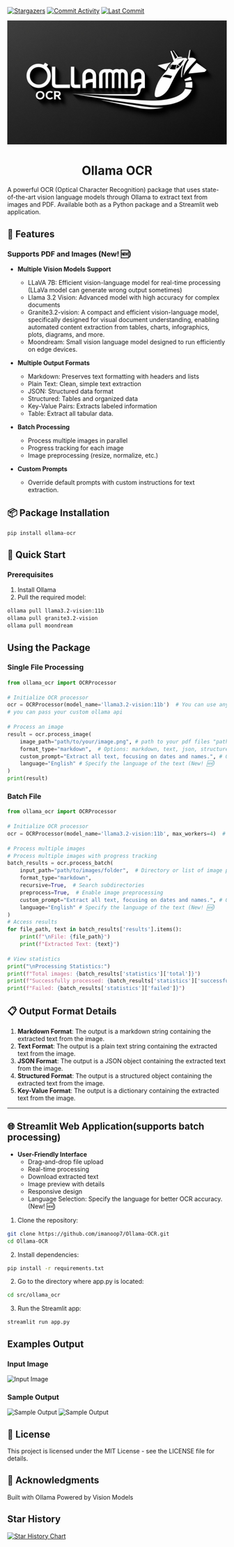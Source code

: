 <a href="https://github.com/imanoop7/Ollama-OCR"><img src="https://img.shields.io/github/stars/imanoop7/Ollama-OCR.svg?style=social&label=Star" alt="Stargazers"></a>
<a href="https://github.com/imanoop7/Ollama-OCR/graphs/commit-activity"><img src="https://img.shields.io/github/commit-activity/m/imanoop7/Ollama-OCR.svg" alt="Commit Activity"></a>
<a href="https://github.com/imanoop7/Ollama-OCR"><img src="https://img.shields.io/github/last-commit/imanoop7/Ollama-OCR.svg" alt="Last Commit"></a>

![Ollama OCR Logo](logo_file.jpg)

<h1 align="center">Ollama OCR</h1>

A powerful OCR (Optical Character Recognition) package that uses state-of-the-art vision language models through Ollama to extract text from images and PDF. Available both as a Python package and a Streamlit web application.

## 🌟 Features

### Supports PDF and Images (New! 🆕)

- **Multiple Vision Models Support**
  - LLaVA 7B: Efficient vision-language model for real-time processing (LLaVa model can generate wrong output sometimes)
  - Llama 3.2 Vision: Advanced model with high accuracy for complex documents
  - Granite3.2-vision: A compact and efficient vision-language model, specifically designed for visual document understanding, enabling automated content extraction from tables, charts,    infographics, plots, diagrams, and more.
  - Moondream: Small vision language model designed to run efficiently on edge devices.

- **Multiple Output Formats**
  - Markdown: Preserves text formatting with headers and lists
  - Plain Text: Clean, simple text extraction
  - JSON: Structured data format
  - Structured: Tables and organized data
  - Key-Value Pairs: Extracts labeled information
  - Table: Extract all tabular data.

- **Batch Processing**
  - Process multiple images in parallel
  - Progress tracking for each image
  - Image preprocessing (resize, normalize, etc.)

- **Custom Prompts**
  - Override default prompts with custom instructions for text extraction.

## 📦 Package Installation

```bash
pip install ollama-ocr
```

## 🚀 Quick Start
### Prerequisites
1. Install Ollama
2. Pull the required model:

```bash
ollama pull llama3.2-vision:11b
ollama pull granite3.2-vision
ollama pull moondream
```
## Using the Package

### Single File Processing

```python
from ollama_ocr import OCRProcessor

# Initialize OCR processor
ocr = OCRProcessor(model_name='llama3.2-vision:11b')  # You can use any vision model available on Ollama
# you can pass your custom ollama api

# Process an image
result = ocr.process_image(
    image_path="path/to/your/image.png", # path to your pdf files "path/to/your/file.pdf"
    format_type="markdown",  # Options: markdown, text, json, structured, key_value
    custom_prompt="Extract all text, focusing on dates and names.", # Optional custom prompt
    language="English" # Specify the language of the text (New! 🆕)
)
print(result)
```
### Batch File 

```python
from ollama_ocr import OCRProcessor

# Initialize OCR processor
ocr = OCRProcessor(model_name='llama3.2-vision:11b', max_workers=4)  # max workers for parallel processing

# Process multiple images
# Process multiple images with progress tracking
batch_results = ocr.process_batch(
    input_path="path/to/images/folder",  # Directory or list of image paths
    format_type="markdown",
    recursive=True,  # Search subdirectories
    preprocess=True,  # Enable image preprocessing
    custom_prompt="Extract all text, focusing on dates and names.", # Optional custom prompt
    language="English" # Specify the language of the text (New! 🆕)
)
# Access results
for file_path, text in batch_results['results'].items():
    print(f"\nFile: {file_path}")
    print(f"Extracted Text: {text}")

# View statistics
print("\nProcessing Statistics:")
print(f"Total images: {batch_results['statistics']['total']}")
print(f"Successfully processed: {batch_results['statistics']['successful']}")
print(f"Failed: {batch_results['statistics']['failed']}")
```

## 📋 Output Format Details

1. **Markdown Format**: The output is a markdown string containing the extracted text from the image.
2. **Text Format**: The output is a plain text string containing the extracted text from the image.
3. **JSON Format**: The output is a JSON object containing the extracted text from the image.
4. **Structured Format**: The output is a structured object containing the extracted text from the image.
5. **Key-Value Format**: The output is a dictionary containing the extracted text from the image.

-----
## 🌐 Streamlit Web Application(supports batch processing)
- **User-Friendly Interface**
  - Drag-and-drop file upload
  - Real-time processing
  - Download extracted text
  - Image preview with details
  - Responsive design
  - Language Selection: Specify the language for better OCR accuracy. (New! 🆕)

1. Clone the repository:
```bash
git clone https://github.com/imanoop7/Ollama-OCR.git
cd Ollama-OCR
```
2. Install dependencies:
```bash
pip install -r requirements.txt
```
2. Go to the directory where app.py is located:
```bash
cd src/ollama_ocr      
```
3. Run the Streamlit app:
```bash
streamlit run app.py
```


## Examples Output
### Input Image
![Input Image](input/img.png)


### Sample Output
![Sample Output](output/image.png)
![Sample Output](output/markdown.png)


## 📄 License
This project is licensed under the MIT License - see the LICENSE file for details.

## 🙏 Acknowledgments
Built with Ollama
Powered by Vision Models


## Star History

[![Star History Chart](https://api.star-history.com/svg?repos=imanoop7/Ollama-OCR&type=Date)](https://star-history.com/#imanoop7/Ollama-OCR&Date)

